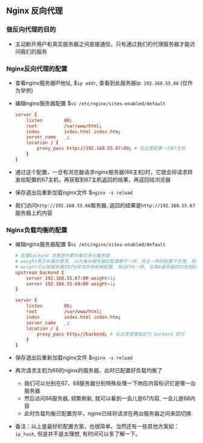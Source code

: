 Nginx 反向代理
---

### 做反向代理的目的

- 主动断开用户和真实服务器之间直接通信，只有通过我们的代理服务器才能访问我们的服务

### Nginx反向代理的配置

- 查看nginx服务器IP地址, $`ip addr`, 查看到此服务器ip: `192.168.55.66` (仅作为举例)

- 编辑nginx服务器配置 $`vi /etc/nginx/sites-enabled/default`
    ```conf
    server {
        listen        80;
        root          /var/www/html;
        index         index.html index.htm;
        server_name   _;
        location / {
            proxy_pass http://192.168.55.67:80; # 在这里配置一台67主机
        }
    }
    ```
- 通过这个配置，一旦有浏览器请求nginx服务器(66主机)时，它就会将请求转发给配置的67主机，再获取到67主机返回的结果，再返回给浏览器
- 保存退出后重新加载nginx文件 $`nginx -s reload`
- 我们访问`http://192.168.55.66`服务器, 返回的结果是`http://192.168.55.67`服务器上的内容

### Nginx负载均衡的配置

- 编辑nginx服务器配置 $`vi /etc/nginx/sites-enabled/default`
    ```conf
    # 配置backend 这里是你要均衡的多台服务器
    # weight表示权重的意思, 以为每台服务器的配置都不一样，完全一样的权重不合理, 配置好的服务器权重相应增加
    # weight可以按服务器的CPU和内存来粗略配置, 假设CPU一样, 如果A服务器的内存是B服务器的2倍, 那么A服务器的权重可以为2, B服务器为1 像这样
    upstream backend {
        server 192.168.55.67:80 weight=1;
        server 192.168.55.68:80 weight=1;
    }

    server {
        listen        80;
        root          /var/www/html;
        index         index.html index.htm;
        server_name   _;
        location / {
            proxy_pass http://backend; # 在这里直接指定为 backend 即可
        }
    }
    ```

- 保存退出后重新加载nginx文件 $`nginx -s reload`

- 再次请求主机为66的nginx的服务器，此时已配置好负载均衡了
    * 我们可以分别在67、68服务器分别特殊处理一下响应内容标识它是哪一台服务器
    * 然后访问66服务器, 频繁刷新, 就可以看到一会儿是67内容, 一会儿是68内容
    * 此时负载均衡已配置完毕，nginx已经将请求在两台服务器之间来回切换

- 备注：以上是最好的配置方案，也很简单。当然还有一些其他方案如：`ip_hash`, 但是并不是太理想, 有时间可以多了解一下。